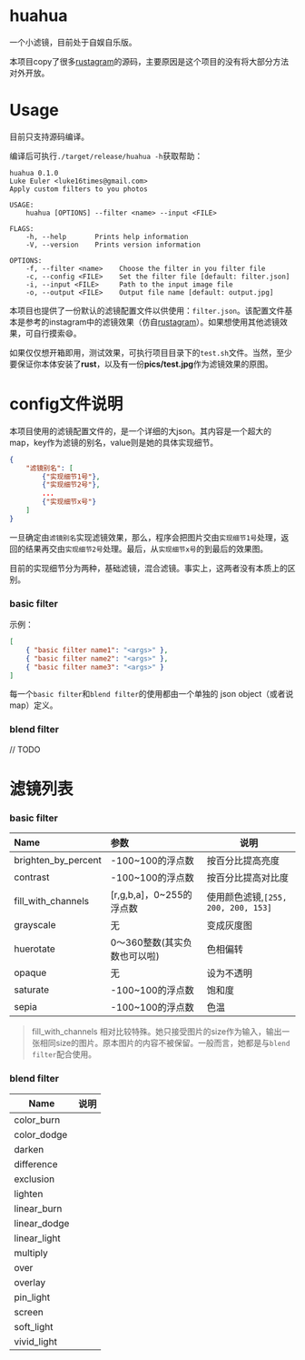 # huahua

一个小滤镜，目前处于自娱自乐版。

本项目copy了很多[rustagram](https://github.com/ha-shine/rustagram)的源码，主要原因是这个项目的没有将大部分方法对外开放。



# Usage

目前只支持源码编译。

编译后可执行`./target/release/huahua -h`获取帮助：

```
huahua 0.1.0
Luke Euler <luke16times@gmail.com>
Apply custom filters to you photos

USAGE:
    huahua [OPTIONS] --filter <name> --input <FILE>

FLAGS:
    -h, --help       Prints help information
    -V, --version    Prints version information

OPTIONS:
    -f, --filter <name>    Choose the filter in you filter file
    -c, --config <FILE>    Set the filter file [default: filter.json]
    -i, --input <FILE>     Path to the input image file
    -o, --output <FILE>    Output file name [default: output.jpg]
```

本项目也提供了一份默认的滤镜配置文件以供使用：`filter.json`。该配置文件基本是参考的instagram中的滤镜效果（仿自[rustagram](https://github.com/ha-shine/rustagram)）。如果想使用其他滤镜效果，可自行摸索😄。



如果仅仅想开箱即用，测试效果，可执行项目目录下的`test.sh`文件。当然，至少要保证你本体安装了**rust**，以及有一份**pics/test.jpg**作为滤镜效果的原图。

# config文件说明

本项目使用的滤镜配置文件的，是一个详细的大json。其内容是一个超大的map，key作为滤镜的别名，value则是她的具体实现细节。

```json
{
    "滤镜别名": [
        {"实现细节1号"},
        {"实现细节2号"},
        ...
        {"实现细节x号"}
    ]
}
```

一旦确定由`滤镜别名`实现滤镜效果，那么，程序会把图片交由`实现细节1号`处理，返回的结果再交由`实现细节2号`处理。最后，从`实现细节x号`的到最后的效果图。

目前的实现细节分为两种，基础滤镜，混合滤镜。事实上，这两者没有本质上的区别。

### basic filter

示例：

```json
[
    { "basic filter name1": "<args>" },
    { "basic filter name2": "<args>" },
    { "basic filter name3": "<args>" }
]
```

每一个`basic filter`和`blend filter`的使用都由一个单独的 json object（或者说map）定义。

### blend filter

// TODO

# 滤镜列表

### basic filter

| Name                | 参数                         | 说明                                |
| :------------------ | :--------------------------- | ----------------------------------- |
| brighten_by_percent | -100~100的浮点数             | 按百分比提高亮度                    |
| contrast            | -100~100的浮点数             | 按百分比提高对比度                  |
| fill_with_channels  | [r,g,b,a]，0~255的浮点数     | 使用颜色滤镜,`[255, 200, 200, 153]` |
| grayscale           | 无                           | 变成灰度图                          |
| huerotate           | 0～360整数(其实负数也可以啦) | 色相偏转                            |
| opaque              | 无                           | 设为不透明                          |
| saturate            | -100~100的浮点数             | 饱和度                              |
| sepia               | -100~100的浮点数             | 色温                                |

> fill_with_channels 相对比较特殊。她只接受图片的size作为输入，输出一张相同size的图片。原本图片的内容不被保留。一般而言，她都是与`blend filter`配合使用。

### blend filter

| Name         | 说明 |
| ------------ | ---- |
| color_burn   |      |
| color_dodge  |      |
| darken       |      |
| difference   |      |
| exclusion    |      |
| lighten      |      |
| linear_burn  |      |
| linear_dodge |      |
| linear_light |      |
| multiply     |      |
| over         |      |
| overlay      |      |
| pin_light    |      |
| screen       |      |
| soft_light   |      |
| vivid_light  |      |